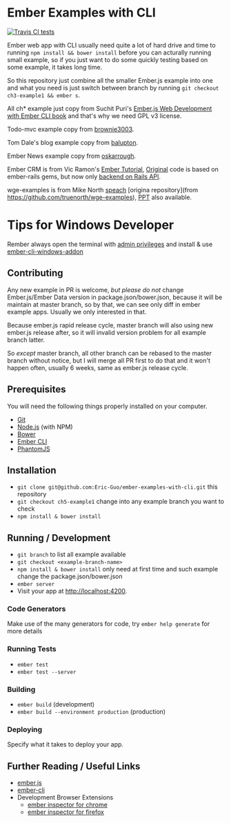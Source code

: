 # Ember Examples with CLI
[![Travis CI tests](https://travis-ci.org/Eric-Guo/ember-examples-with-cli.png)](https://travis-ci.org/Eric-Guo/ember-examples-with-cli)


Ember web app with CLI usually need quite a lot of hard drive and time to running `npm install && bower install` before you can acturally running small example, so if you just want to do some quickly testing based on some example, it takes long time.

So this repository just combine all the smaller Ember.js example into one and what you need is just switch between branch by running `git checkout ch3-example1 && ember s`.

All ch* example just copy from Suchit Puri's [Ember.js Web Development with Ember CLI book](https://www.packtpub.com/web-development/emberjs-web-development-ember-cli) and that's why we need GPL v3 license.

Todo-mvc example copy from [brownie3003](https://github.com/brownie3003/ember-cli-todo-mvc).

Tom Dale's blog example copy from [balupton](https://github.com/balupton/ember-cli-blog).

Ember News example copy from [oskarrough](https://github.com/oskarrough/ember-news).

Ember CRM is from Vic Ramon's [Ember Tutorial](http://ember.vicramon.com/), [Original](https://github.com/Eric-Guo/ember-crm-js) code is based on ember-rails gems, but now only [backend on Rails API](https://github.com/Eric-Guo/ember-crm-backend).

wge-examples is from Mike North [speach](http://confreaks.tv/videos/wickedgoodember2015-compose-all-the-things) [origina repository](from https://github.com/truenorth/wge-examples), [PPT](http://www.slideshare.net/mikelnorth/compose-all-the-things) also available.

# Tips for Windows Developer

Rember always open the terminal with [admin privileges](http://www.ember-cli.com/#windows) and install & use [ember-cli-windows-addon](https://github.com/felixrieseberg/ember-cli-windows)

## Contributing

Any new example in PR is welcome, *but please do not* change Ember.js/Ember Data version in package.json/bower.json, because it will be maintain at master branch, so by that, we can see only diff in ember example apps. Usually we only interested in that.

Because ember.js rapid release cycle, master branch will also using new ember.js release after, so it will invalid version problem for all example branch latter.

So *except* master branch, all other branch can be rebased to the master branch without notice, but I will merge all PR first to do that and it won't happen often, usually 6 weeks, same as ember.js release cycle.

## Prerequisites

You will need the following things properly installed on your computer.

* [Git](http://git-scm.com/)
* [Node.js](http://nodejs.org/) (with NPM)
* [Bower](http://bower.io/)
* [Ember CLI](http://www.ember-cli.com/)
* [PhantomJS](http://phantomjs.org/)

## Installation

* `git clone git@github.com:Eric-Guo/ember-examples-with-cli.git` this repository
* `git checkout ch5-example1` change into any example branch you want to check
* `npm install & bower install`

## Running / Development

* `git branch` to list all example available
* `git checkout <example-branch-name>`
* `npm install & bower install` only need at first time and such example change the package.json/bower.json
* `ember server`
* Visit your app at [http://localhost:4200](http://localhost:4200).

### Code Generators

Make use of the many generators for code, try `ember help generate` for more details

### Running Tests

* `ember test`
* `ember test --server`

### Building

* `ember build` (development)
* `ember build --environment production` (production)

### Deploying

Specify what it takes to deploy your app.

## Further Reading / Useful Links

* [ember.js](http://emberjs.com/)
* [ember-cli](http://www.ember-cli.com/)
* Development Browser Extensions
  * [ember inspector for chrome](https://chrome.google.com/webstore/detail/ember-inspector/bmdblncegkenkacieihfhpjfppoconhi)
  * [ember inspector for firefox](https://addons.mozilla.org/en-US/firefox/addon/ember-inspector/)

